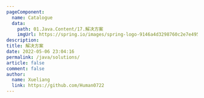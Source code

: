 ```yaml
---
pageComponent:
  name: Catalogue
  data:
    path: 01.Java.Content/17.解决方案
    imgUrl: https://spring.io/images/spring-logo-9146a4d3298760c2e7e49595184e1975.svg
description:   
title: 解决方案 
date: 2022-05-06 23:04:16
permalink: /java/solutions/
article: false
comment: false
author:
  name: Xueliang
  link: https://github.com/Human0722
---
```

